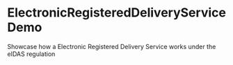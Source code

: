 # ElectronicRegisteredDeliveryServiceDemo
Showcase how a Electronic Registered Delivery Service works under the eIDAS regulation
